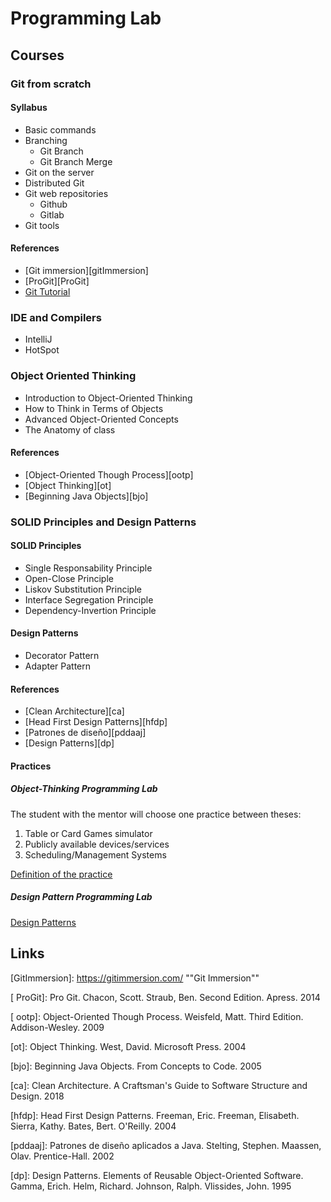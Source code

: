 # Programming Lab

## Courses

### Git from scratch

#### Syllabus

* Basic commands
* Branching
  * Git Branch
  * Git Branch Merge
* Git on the server
* Distributed Git
* Git web repositories
  * Github
  * Gitlab
* Git tools

#### References

* [Git immersion][gitImmersion]
* [ProGit][ProGit]
* [Git Tutorial][GitTutorial]

### IDE and Compilers

* IntelliJ
* HotSpot

### Object Oriented Thinking

* Introduction to Object-Oriented Thinking
* How to Think in Terms of Objects
* Advanced Object-Oriented Concepts
* The Anatomy of class

#### References

* [Object-Oriented Though Process][ootp]
* [Object Thinking][ot]
* [Beginning Java Objects][bjo]

### SOLID Principles and Design Patterns

#### SOLID Principles

* Single Responsability Principle
* Open-Close Principle
* Liskov Substitution Principle
* Interface Segregation Principle
* Dependency-Invertion Principle

####  Design Patterns

* Decorator Pattern
* Adapter Pattern

#### References

* [Clean Architecture][ca]
* [Head First Design Patterns][hfdp]
* [Patrones de diseño][pddaaj]
* [Design Patterns][dp]

#### Practices

##### Object-Thinking Programming Lab

The student with the mentor will choose one practice between theses:

1. Table or Card Games simulator
2. Publicly available devices/services
3. Scheduling/Management Systems

[Definition of the practice][otp1]

##### Design Pattern Programming Lab

[Design Patterns][dp2]



## Links

[GitImmersion]: https://gitimmersion.com/	""Git Immersion""

[ ProGit]: Pro Git. Chacon, Scott. Straub, Ben. Second Edition. Apress. 2014

[ GitTutorial]: https://www.w3schools.com/git/default.asp "W3Schools Tutorial"

[ ootp]: Object-Oriented Though Process. Weisfeld, Matt. Third Edition. Addison-Wesley. 2009

[ot]: Object Thinking. West, David. Microsoft Press. 2004

[bjo]: Beginning Java Objects. From Concepts to Code. 2005

[ca]: Clean Architecture. A Craftsman's Guide to Software Structure and Design. 2018

[hfdp]: Head First Design Patterns. Freeman, Eric. Freeman, Elisabeth. Sierra, Kathy. Bates, Bert. O'Reilly. 2004

[pddaaj]: Patrones de diseño aplicados a Java. Stelting, Stephen. Maassen, Olav. Prentice-Hall. 2002

[dp]: Design Patterns. Elements of Reusable Object-Oriented Software. Gamma, Erich. Helm, Richard. Johnson, Ralph. Vlissides, John. 1995

[otp1]: https://elearn.epam.com:18010/container/block-v1:RD_CEE+CIS206DE+0622+type@vertical+block@796e2cb1eafc4501a781d8b74291ead4 "Object Orinted Thiking first practice"
[dp2]: https://elearn.epam.com:18010/container/block-v1:RD_CEE+CIS206DE+0622+type@vertical+block@1def81e033f84ed68372638341b37be4 "Design Patterns programming Lab"











​	